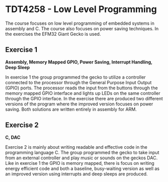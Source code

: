# TDT4258 - Low Level Programming

The course focuses on low level programming of embedded systems in assembly and C. The course also focuses on power saving techniques. In the exercises the EFM32 Giant Gecko is used.

## Exercise 1
**Assembly, Memory Mapped GPIO, Power Saving, Interrupt Handling, Deep Sleep**

In exercise 1 the group programmed the gecko to utilize a controller connected to the processor through the General Purpose Input Output (GPIO) ports. The processor reads the input from the buttons through the memory mapped GPIO interface and lights up LEDs on the same controller through the GPIO interface. In the exercise there are produced two different versions of the program where the improved version focuses on power saving. Both solutions are written entirely in assembly for ARM.

## Exercise 2
**C, DAC**

Exercise 2 is mainly about writing readable and effective code in the programming language C. The group programmed the gecko to take input from an external controller and play music or sounds on the geckos DAC. Like in exercise 1 the GPIO is memory mapped, there is focus on writing energy efficient code and both a baseline, busy-waiting version as well as an improved version using interrupts and deep sleeps are produced. 
